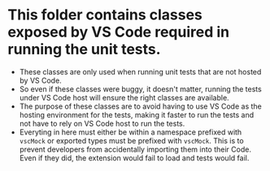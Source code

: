 # This folder contains classes exposed by VS Code required in running the unit tests.

-   These classes are only used when running unit tests that are not hosted by VS Code.
-   So even if these classes were buggy, it doesn't matter, running the tests under VS Code host will ensure the right classes are available.
-   The purpose of these classes are to avoid having to use VS Code as the hosting environment for the tests, making it faster to run the tests and not have to rely on VS Code host to run the tests.
-   Everyting in here must either be within a namespace prefixed with `vscMock` or exported types must be prefixed with `vscMock`.
    This is to prevent developers from accidentally importing them into their Code. Even if they did, the extension would fail to load and tests would fail.
